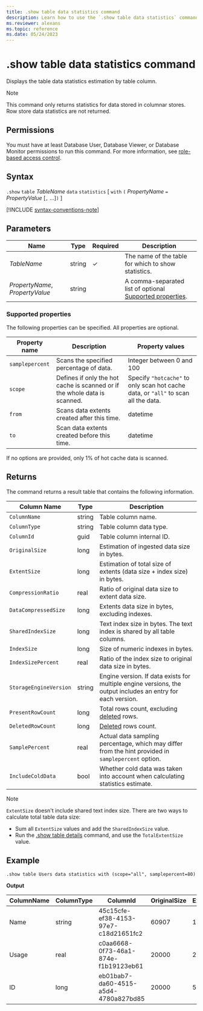 ```yaml
---
title: .show table data statistics command
description: Learn how to use the `.show table data statistics` command to show the table's data statistics estimation by table column.
ms.reviewer: alexans
ms.topic: reference
ms.date: 05/24/2023
---
```

# .show table data statistics command

Displays the table data statistics estimation by table column.

> [!NOTE]
> This command only returns statistics for data stored in columnar stores. Row store data statistics are not returned.

## Permissions

You must have at least Database User, Database Viewer, or Database Monitor permissions to run this command. For more information, see [role-based access control](access-control/role-based-access-control.md).

## Syntax

`.show` `table` *TableName* `data` `statistics` [ `with` `(` *PropertyName* `=` *PropertyValue* [`,` ...]`)` ]

[!INCLUDE [syntax-conventions-note](../../includes/syntax-conventions-note.md)]

## Parameters

|Name|Type|Required|Description|
|--|--|--|--|
|*TableName*|string|&check;|The name of the table for which to show statistics.|
|*PropertyName*, *PropertyValue*|string||A comma-separated list of optional [Supported properties](#supported-properties).|

### Supported properties

The following properties can be specified. All properties are optional.

|Property name| Description | Property values|
|--|--|--|
| `samplepercent` | Scans the specified percentage of data. | Integer between 0 and 100 |
| `scope` | Defines if only the hot cache is scanned or if the whole data is scanned.| Specify `"hotcache"` to only scan hot cache data, or `"all"` to scan all the data. |
| `from` | Scans data extents created after this time. | datetime |
| `to` | Scan data extents created before this time. | datetime |

If no options are provided, only 1% of hot cache data is scanned.

## Returns

The command returns a result table that contains the following information.

| Column Name | Type | Description |
|--|--|--|
| `ColumnName` | string   | Table column name. |
| `ColumnType` | string   | Table column data type. |
| `ColumnId` | guid | Table column internal ID. |
| `OriginalSize` | long | Estimation of ingested data size in bytes. |
| `ExtentSize` | long | Estimation of total size of extents (data size + index size) in bytes. |
| `CompressionRatio` | real | Ratio of original data size to extent data size. |
| `DataCompressedSize` | long | Extents data size in bytes, excluding indexes. |
| `SharedIndexSize` | long | Text index size in bytes. The text index is shared by all table columns. |
| `IndexSize` | long | Size of numeric indexes in bytes. |
| `IndexSizePercent` | real | Ratio of the index size to original data size in bytes. |
| `StorageEngineVersion` | string | Engine version. If data exists for multiple engine versions, the output includes an entry for each version. |
| `PresentRowCount`| long | Total rows count, excluding [deleted](../concepts/data-soft-delete.md) rows. |
| `DeletedRowCount` | long | [Deleted](../concepts/data-soft-delete.md) rows count. |
| `SamplePercent`| real | Actual data sampling percentage, which may differ from the hint provided in `samplepercent` option. |
| `IncludeColdData`| bool | Whether cold data was taken into account when calculating statistics estimate. |

> [!NOTE]
> `ExtentSize` doesn't include shared text index size. There are two ways to calculate total table data size:
>
> * Sum all `ExtentSize` values and add the `SharedIndexSize` value.
> * Run the [.show table details](show-table-details-command.md) command, and use the `TotalExtentSize` value.

## Example

```kusto
.show table Users data statistics with (scope="all", samplepercent=80)
```

**Output**

|ColumnName|	ColumnType|	ColumnId|	OriginalSize|	ExtentSize|	CompressionRatio|	DataCompressedSize|	SharedIndexSize|	IndexSize|	IndexSizePercent|	StorageEngineVersion|	PresentRowCount|	DeletedRowCount|	SamplePercent|	IncludeColdData|
|--|--|--|--|--|--|--|--|--|--|--|--|--|--|--|
|Name|	string|	45c15cfe-ef38-4153-97e7-c18d21651fc2|	60907|	137305|	0.44|	137305|	27787|	0|	0|	V3|	2500|	0|	80|	True|
|Usage|	real|	c0aa6668-0f73-46a1-874e-f1b19123eb61|	20000|	20282|	0.99|	20102|	27787|	180|	0.9|	V3|	2500|	0|	80|	True|
|ID|	long|	eb01bab7-da60-4515-a5d4-4780a827bd85|	20000|	5722|	3.49|	5152|	27787|	570|	2.85|	V3|	2500|	0|	80|	True|
